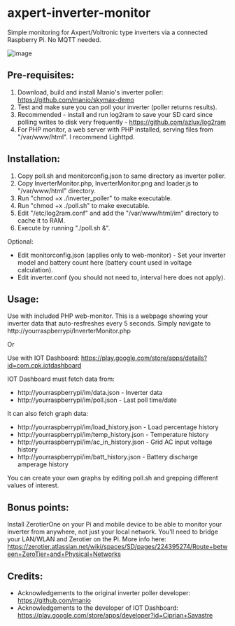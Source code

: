 # axpert-inverter-monitor
Simple monitoring for Axpert/Voltronic type inverters via a connected Raspberry Pi. No MQTT needed.

![image](https://github.com/j-broo/axpert-inverter-monitor/assets/26300538/a2bb5aa5-2d30-4532-8fa6-dabb710a07e3)


Pre-requisites:
---------------

1. Download, build and install Manio's inverter poller: https://github.com/manio/skymax-demo
2. Test and make sure you can poll your inverter (poller returns results).
3. Recommended - install and run log2ram to save your SD card since polling writes to disk very frequently - https://github.com/azlux/log2ram
4. For PHP monitor, a web server with PHP installed, serving files from "/var/www/html". I recommend Lighttpd.

Installation:
-------------

1. Copy poll.sh and monitorconfig.json to same directory as inverter poller.
2. Copy InverterMonitor.php, InverterMonitor.png and loader.js to "/var/www/html" directory.
2. Run "chmod +x ./inverter_poller" to make executable.
3. Run "chmod +x ./poll.sh" to make executable.
4. Edit "/etc/log2ram.conf" and add the "/var/www/html/im" directory to cache it to RAM.
5. Execute by running "./poll.sh &".

Optional:
* Edit monitorconfig.json (applies only to web-monitor) - Set your inverter model and battery count here (battery count used in voltage calculation).
* Edit inverter.conf (you should not need to, interval here does not apply).

Usage:
------

Use with included PHP web-monitor. This is a webpage showing your inverter data that auto-resfreshes every 5 seconds.
Simply navigate to http://yourraspberrypi/InverterMonitor.php

Or

Use with IOT Dashboard: https://play.google.com/store/apps/details?id=com.cpk.iotdashboard

IOT Dashboard must fetch data from:
* http://yourraspberrypi/im/data.json - Inverter data
* http://yourraspberrypi/im/poll.json - Last poll time/date

It can also fetch graph data:
* http://yourraspberrypi/im/load_history.json - Load percentage history
* http://yourraspberrypi/im/temp_history.json - Temperature history
* http://yourraspberrypi/im/ac_in_history.json - Grid AC input voltage history
* http://yourraspberrypi/im/batt_history.json - Battery discharge amperage history

You can create your own graphs by editing poll.sh and grepping different values of interest.

Bonus points:
-------------
Install ZerotierOne on your Pi and mobile device to be able to monitor your inverter from anywhere, not just your local network.
You'll need to bridge your LAN/WLAN and Zerotier on the Pi. More info here: https://zerotier.atlassian.net/wiki/spaces/SD/pages/224395274/Route+between+ZeroTier+and+Physical+Networks

Credits:
--------
* Acknowledgements to the original inverter poller developer: https://github.com/manio
* Acknowledgements to the developer of IOT Dashboard: https://play.google.com/store/apps/developer?id=Ciprian+Savastre
